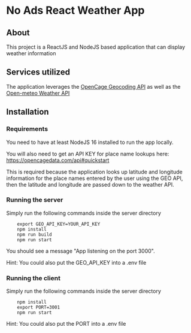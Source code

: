 # No Ads React Weather App

## About

This project is a ReactJS and NodeJS based application that can display weather information

## Services utilized

The application leverages the [OpenCage Geocoding API](https://opencagedata.com/) as well as the [Open-meteo Weather API](https://open-meteo.com/)

## Installation

### Requirements

You need to have at least NodeJS 16 installed to run the app locally.

You will also need to get an API KEY for place name lookups here: https://opencagedata.com/api#quickstart

This is required because the application looks up latitude and longitude information for the place names entered by the user using the GEO API, then the
latitude and longitude are passed down to the weather API.

### Running the server

Simply run the following commands inside the server directory

```
    export GEO_API_KEY=YOUR_API_KEY
    npm install
    npm run build
    npm run start
```

You should see a message "App listening on the port 3000".

Hint: You could also put the GEO_API_KEY into a .env file

### Running the client

Simply run the following commands inside the server directory

```
    npm install
    export PORT=3001
    npm run start
```

Hint: You could also put the PORT into a .env file

##